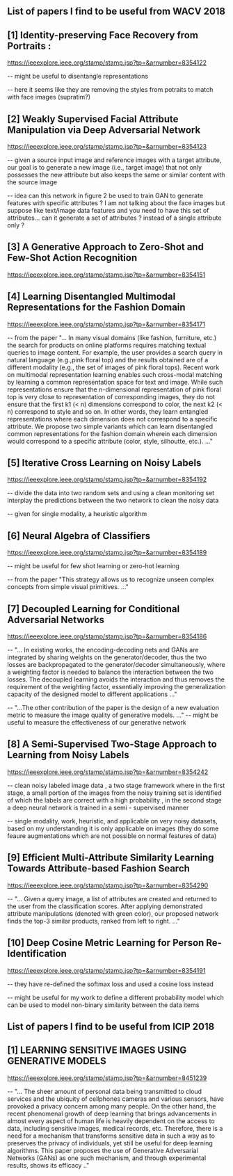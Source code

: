 
List of papers I find to be useful from WACV 2018 
--------------------------------------------------

[1] Identity-preserving Face Recovery from Portraits : 
--------------------------------------------------

https://ieeexplore.ieee.org/stamp/stamp.jsp?tp=&arnumber=8354122

-- might be useful to disentangle representations

-- here it seems like they are removing the styles from potraits to match with face images (supratim?)

[2] Weakly Supervised Facial Attribute Manipulation via Deep Adversarial Network
--------------------------------------------------

https://ieeexplore.ieee.org/stamp/stamp.jsp?tp=&arnumber=8354123

-- given a source input image and reference images with a target attribute, our goal is to generate a new image (i.e., target
image) that not only possesses the new attribute but also keeps the same or similar content with the source image

-- idea can this network in figure 2 be used to train GAN to generate features with specific attributes ? I am not talking about the face images but suppose like text/image data features and you need to have this set of attributes... can it generate a set of attributes ? instead of a single attribute only ?

[3] A Generative Approach to Zero-Shot and Few-Shot Action Recognition
--------------------------------------------------

https://ieeexplore.ieee.org/stamp/stamp.jsp?tp=&arnumber=8354151

[4] Learning Disentangled Multimodal Representations for the Fashion Domain
--------------------------------------------------

https://ieeexplore.ieee.org/stamp/stamp.jsp?tp=&arnumber=8354171

-- from the paper "... In many visual domains (like fashion, furniture, etc.) the search for products on online platforms requires matching textual queries to image content. For example, the user provides a search query in natural language (e.g.,pink floral top) and the results obtained are of a different modality (e.g., the set of images of pink floral tops). Recent work on multimodal representation learning enables such cross-modal matching by learning a common representation space for text and image. While such representations ensure that the n-dimensional representation of pink floral top is very close to representation of corresponding images, they do not ensure that the first k1 (< n) dimensions correspond to color, the next k2 (< n) correspond to style and so on. In other words, they learn entangled representations where each dimension does not correspond to a specific attribute. We propose two simple variants which can learn disentangled common representations for the fashion domain wherein each dimension would correspond to a specific attribute (color, style, silhoutte, etc.). ..."


[5] Iterative Cross Learning on Noisy Labels
--------------------------------------------------

https://ieeexplore.ieee.org/stamp/stamp.jsp?tp=&arnumber=8354192

-- divide the data into two random sets and using a clean monitoring set interplay the predictions between the two network to clean the noisy data

-- given for single modality, a heuristic algorithm

[6] Neural Algebra of Classifiers
--------------------------------------------------

https://ieeexplore.ieee.org/stamp/stamp.jsp?tp=&arnumber=8354189

-- might be useful for few shot learning or zero-hot learning

-- from the paper "This strategy allows us to recognize unseen complex concepts from simple visual primitives. ..."


[7] Decoupled Learning for Conditional Adversarial Networks
--------------------------------------------------

https://ieeexplore.ieee.org/stamp/stamp.jsp?tp=&arnumber=8354186

-- "... In existing works, the encoding-decoding nets and GANs are integrated by sharing weights on the generator/decoder, thus the two losses are backpropagated to the generator/decoder simultaneously, where a weighting factor is needed to balance the interaction between the two losses. The decoupled learning avoids the interaction and thus removes the requirement of the weighting factor, essentially improving the generalization capacity of the designed model to different applications ..."

-- "...The other contribution of the paper is the design of a new evaluation metric to measure the image quality of generative models. ..." -- might be useful to measure the effectiveness of our generative network


[8] A Semi-Supervised Two-Stage Approach to Learning from Noisy Labels
--------------------------------------------------

https://ieeexplore.ieee.org/stamp/stamp.jsp?tp=&arnumber=8354242

-- clean noisy labeled image data , a two stage framework where in the first stage, a small portion of the images from the noisy training set is identified of which the labels are correct with a high probability , in the second stage a deep neural network is trained in a semi - supervised manner

-- single modality, work, heuristic, and applicable on very noisy datasets, based on my understanding it is only applicable on images (they do some feaure augmentations which are not possible on normal features of data)


[9] Efficient Multi-Attribute Similarity Learning Towards Attribute-based Fashion Search
--------------------------------------------------

https://ieeexplore.ieee.org/stamp/stamp.jsp?tp=&arnumber=8354290

-- "... Given a query image, a list of attributes are created and returned to the user from the classification scores. After applying demonstrated attribute manipulations (denoted with green color), our proposed network finds the top-3 similar products, ranked from left to right. ..."

[10] Deep Cosine Metric Learning for Person Re-Identification
--------------------------------------------------

https://ieeexplore.ieee.org/stamp/stamp.jsp?tp=&arnumber=8354191

-- they have re-defined the softmax loss and used a cosine loss instead 

-- might be useful for my work to define a different probability model which can be used to model non-binary similarity between the data items



List of papers I find to be useful from ICIP 2018
--------------------------------------------------


[1] LEARNING SENSITIVE IMAGES USING GENERATIVE MODELS
--------------------------------------------------

https://ieeexplore.ieee.org/stamp/stamp.jsp?tp=&arnumber=8451239

-- "... The sheer amount of personal data being transmitted to cloud services and the ubiquity of cellphones cameras and various sensors, have provoked a privacy concern among many people. On the other hand, the recent phenomenal growth of deep learning that brings advancements in almost every aspect of human life is heavily dependent on the access to data, including sensitive images, medical records, etc. Therefore, there is a need for a mechanism that transforms sensitive data in such a way as to preserves the privacy of individuals, yet still be useful for deep learning algorithms. This paper proposes the use of Generative Adversarial Networks (GANs) as one such mechanism, and through experimental results, shows its efficacy .."

